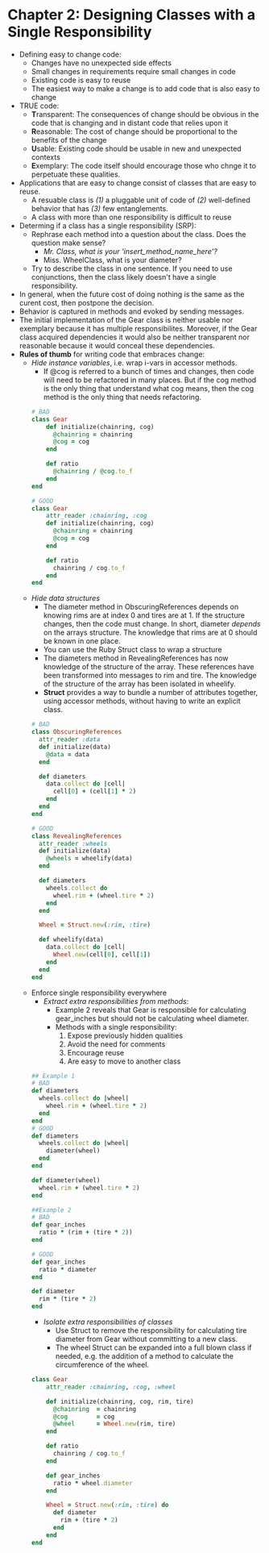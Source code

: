 # Chapter 2: Designing Classes with a Single Responsibility

* Defining easy to change code: 
    * Changes have no unexpected side effects
    * Small changes in requirements require small changes in code
    * Existing code is easy to reuse
    * The easiest way to make a change is to add code that is also easy to change
* TRUE code:
    * **T**ransparent: The consequences of change should be obvious in the code that is changing and in distant code that relies upon it 
    * **R**easonable: The cost of change should be proportional to the benefits of the change
    * **U**sable: Existing code should be usable in new and unexpected contexts
    * **E**xemplary: The code itself should encourage those who chnge it to perpetuate these qualities.
* Applications that are easy to change consist of classes that are easy to reuse.
    * A resuable class is *(1)* a pluggable unit of code of *(2)* well-defined behavior that has *(3)* few entanglements.
    * A class with more than one responsibility is difficult to reuse
* Determing if a class has a single responsibility (SRP):
    * Rephrase each method into a question about the class. Does the question make sense?
        * *Mr. Class, what is your 'insert_method_name_here'?*
        * Miss. WheelClass, what is your diameter?
    * Try to describe the class in one sentence. If you need to use conjunctions, then the class likely doesn't have a single responsibility.
* In general, when the future cost of doing nothing is the same as the curent cost, then postpone the decision.
* Behavior is captured in methods and evoked by sending messages.
* The initial implementation of the Gear class is neither usable nor exemplary because it has multiple responsibilites. Moreover, if the Gear class acquired dependencies it would also be neither transparent nor reasonable because it would conceal these dependencies.
* **Rules of thumb** for writing code that embraces change: 
    * *Hide instance variables*, i.e. wrap i-vars in accessor methods. 
        * If @cog is referred to a bunch of times and changes, then code will need to be refactored in many places. But if the cog method is the only thing that understand what cog means, then the cog method is the only thing that needs refactoring.
        ```ruby
        # BAD
        class Gear
            def initialize(chainring, cog)
              @chainring = chainring
              @cog = cog
            end

            def ratio
              @chainring / @cog.to_f
            end
        end

        # GOOD
        class Gear
            attr_reader :chainring, :cog
            def initialize(chainring, cog)
              @chainring = chainring
              @cog = cog
            end

            def ratio
              chainring / cog.to_f
            end
        end
        ```
    * *Hide data structures*
        * The diameter method in ObscuringReferences depends on knowing rims are at index 0 and tires are at 1. If the structure changes, then the code must change. In short, diameter _depends_ on the arrays structure. The knowledge that rims are at 0 should be known in one place. 
        * You can use the Ruby Struct class to wrap a structure
        * The diameters method in RevealingReferences has now knowledge of the structure of the array. These references have been transformed into messages to rim and tire. The knowledge of the structure of the array has been isolated in wheelify.
        * **Struct** provides a way to bundle a number of attributes together, using accessor methods, without having to write an explicit class.
        ```ruby
        # BAD
        class ObscuringReferences
          attr_reader :data
          def initialize(data)
            @data = data
          end

          def diameters
            data.collect do |cell|
              cell[0] + (cell[1] * 2)
            end
          end
        end

        # GOOD
        class RevealingReferences
          attr_reader :wheels
          def initialize(data)
            @wheels = wheelify(data)
          end

          def diameters
            wheels.collect do 
              wheel.rim + (wheel.tire * 2)
            end  
          end

          Wheel = Struct.new(:rim, :tire)

          def wheelify(data)
            data.collect do |cell|
              Wheel.new(cell[0], cell[1])
            end
          end
        end
        ```
    * Enforce single responsibility everywhere
        * *Extract extra responsibilities from methods*: 
            * Example 2 reveals that Gear is responsible for calculating gear_inches but should not be calculating wheel diameter.
            * Methods with a single responsibility: 
                1. Expose previously hidden qualities
                2. Avoid the need for comments
                3. Encourage reuse
                4. Are easy to move to another class
        ```ruby
        ## Example 1
        # BAD
        def diameters
          wheels.collect do |wheel|
            wheel.rim + (wheel.tire * 2)
          end
        end
        # GOOD
        def diameters
          wheels.collect do |wheel|
            diameter(wheel)
          end
        end

        def diameter(wheel)
          wheel.rim + (wheel.tire * 2)
        end

        ##Example 2
        # BAD 
        def gear_inches
          ratio * (rim + (tire * 2))
        end

        # GOOD
        def gear_inches
          ratio * diameter
        end

        def diameter
          rim * (tire * 2)
        end
        ```
        * *Isolate extra responsibilities of classes*
            * Use Struct to remove the responsibility for calculating tire diameter from Gear without committing to a new class.
            * The wheel Struct can be expanded into a full blown class if needed, e.g. the addition of a method to calculate the circumference of the wheel.
        ```ruby
        class Gear
            attr_reader :chainring, :cog, :wheel

            def initialize(chainring, cog, rim, tire)
              @chainring  = chainring
              @cog        = cog
              @wheel      = Wheel.new(rim, tire)
            end

            def ratio 
              chainring / cog.to_f
            end

            def gear_inches 
              ratio * wheel.diameter
            end

            Wheel = Struct.new(:rim, :tire) do 
              def diameter
                rim + (tire * 2)
              end
            end
        end
        ```